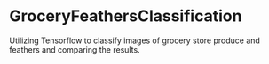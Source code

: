 # GroceryFeathersClassification
Utilizing Tensorflow to classify images of grocery store produce and feathers and comparing the results. 
